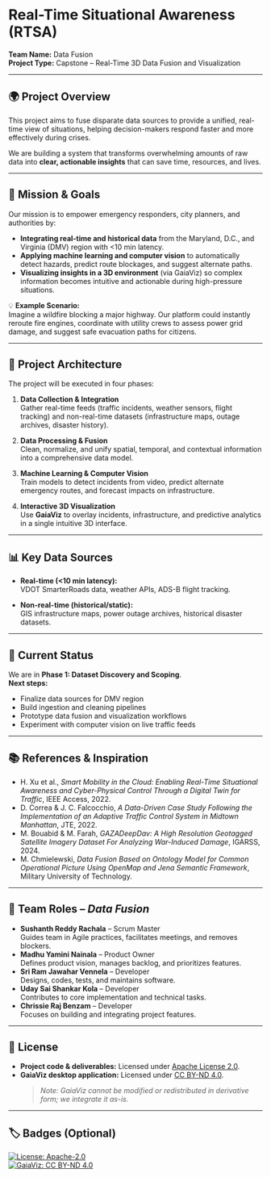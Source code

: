 # Real-Time Situational Awareness (RTSA)

**Team Name:** Data Fusion  
**Project Type:** Capstone – Real-Time 3D Data Fusion and Visualization

---

## 🌍 Project Overview
This project aims to fuse disparate data sources to provide a unified, real-time view of situations, helping decision-makers respond faster and more effectively during crises.  

We are building a system that transforms overwhelming amounts of raw data into **clear, actionable insights** that can save time, resources, and lives.

---

## 🎯 Mission & Goals
Our mission is to empower emergency responders, city planners, and authorities by:

- **Integrating real-time and historical data** from the Maryland, D.C., and Virginia (DMV) region with <10 min latency.  
- **Applying machine learning and computer vision** to automatically detect hazards, predict route blockages, and suggest alternate paths.  
- **Visualizing insights in a 3D environment** (via GaiaViz) so complex information becomes intuitive and actionable during high-pressure situations.  

💡 **Example Scenario:**  
Imagine a wildfire blocking a major highway. Our platform could instantly reroute fire engines, coordinate with utility crews to assess power grid damage, and suggest safe evacuation paths for citizens.

---

## 🔧 Project Architecture
The project will be executed in four phases:

1. **Data Collection & Integration**  
   Gather real-time feeds (traffic incidents, weather sensors, flight tracking) and non-real-time datasets (infrastructure maps, outage archives, disaster history).

2. **Data Processing & Fusion**  
   Clean, normalize, and unify spatial, temporal, and contextual information into a comprehensive data model.

3. **Machine Learning & Computer Vision**  
   Train models to detect incidents from video, predict alternate emergency routes, and forecast impacts on infrastructure.

4. **Interactive 3D Visualization**  
   Use **GaiaViz** to overlay incidents, infrastructure, and predictive analytics in a single intuitive 3D interface.

---

## 📊 Key Data Sources
- **Real-time (<10 min latency):**  
 VDOT SmarterRoads data, weather APIs, ADS-B flight tracking.  

- **Non-real-time (historical/static):**  
  GIS infrastructure maps, power outage archives, historical disaster datasets.  

---

## 🚀 Current Status
We are in **Phase 1: Dataset Discovery and Scoping**.  
**Next steps:**
- Finalize data sources for DMV region  
- Build ingestion and cleaning pipelines  
- Prototype data fusion and visualization workflows  
- Experiment with computer vision on live traffic feeds  

---

## 📚 References & Inspiration
- H. Xu et al., *Smart Mobility in the Cloud: Enabling Real-Time Situational Awareness and Cyber-Physical Control Through a Digital Twin for Traffic*, IEEE Access, 2022.  
- D. Correa & J. C. Falcocchio, *A Data-Driven Case Study Following the Implementation of an Adaptive Traffic Control System in Midtown Manhattan*, JTE, 2022.  
- M. Bouabid & M. Farah, *GAZADeepDav: A High Resolution Geotagged Satellite Imagery Dataset For Analyzing War-Induced Damage*, IGARSS, 2024.  
- M. Chmielewski, *Data Fusion Based on Ontology Model for Common Operational Picture Using OpenMap and Jena Semantic Framework*, Military University of Technology.  

---

## 👥 Team Roles – *Data Fusion*
- **Sushanth Reddy Rachala** – Scrum Master  
  Guides team in Agile practices, facilitates meetings, and removes blockers.  
- **Madhu Yamini Nainala** – Product Owner  
  Defines product vision, manages backlog, and prioritizes features.  
- **Sri Ram Jawahar Vennela** – Developer  
  Designs, codes, tests, and maintains software.  
- **Uday Sai Shankar Kola** – Developer  
  Contributes to core implementation and technical tasks.  
- **Chrissie Raj Benzam** – Developer  
  Focuses on building and integrating project features.  

---

## 📌 License
- **Project code & deliverables:** Licensed under [Apache License 2.0](LICENSE).  
- **GaiaViz desktop application:** Licensed under [CC BY-ND 4.0](https://creativecommons.org/licenses/by-nd/4.0/).  
  > *Note: GaiaViz cannot be modified or redistributed in derivative form; we integrate it as-is.*  

---

## 🏷️ Badges (Optional)
[![License: Apache-2.0](https://img.shields.io/badge/License-Apache--2.0-blue.svg)](LICENSE)  
[![GaiaViz: CC BY-ND 4.0](https://img.shields.io/badge/GaiaViz-CC%20BY--ND%204.0-lightgrey.svg)](https://creativecommons.org/licenses/by-nd/4.0/)  
